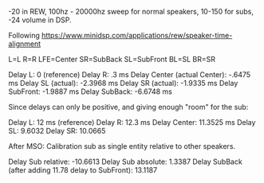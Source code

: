 -20 in REW, 100hz - 20000hz sweep for normal speakers, 10-150 for subs, -24 volume in DSP.  

Following https://www.minidsp.com/applications/rew/speaker-time-alignment

L=L
R=R
LFE=Center
SR=SubBack
SL=SubFront
BL=SL
BR=SR

Delay L: 0 (reference)
Delay R: .3 ms
Delay Center (actual Center): -.6475 ms
Delay SL (actual): -2.3968 ms
Delay SR (actual): -1.9335 ms
Delay SubFront: -1.9887 ms
Delay SubBack: -6.6748 ms

Since delays can only be positive, and giving enough "room" for the sub:

Delay L: 12 ms (reference)
Delay R: 12.3 ms
Delay Center: 11.3525 ms
Delay SL: 9.6032
Delay SR: 10.0665

After MSO: Calibration sub as single entity relative to other speakers.

Delay Sub relative: -10.6613
Delay Sub absolute: 1.3387
Delay SubBack (after adding 11.78 delay to SubFront): 13.1187

